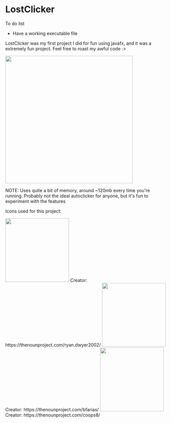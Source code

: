 # LostClicker
To do list
- Have a working executable file

LostClicker was my first project I did for fun using javafx, and it was a extremely fun project. Feel free to roast my awful code :>

<img src="https://user-images.githubusercontent.com/113804442/226077186-01bae01e-cd04-4cd1-85d8-43a1e107c092.png" width=400 />

NOTE: Uses quite a bit of memory, around ~120mb every time you're running. Probably not the ideal autoclicker for anyone, but it's fun to experiment with the features

Icons used for this project:

<img src="https://user-images.githubusercontent.com/113804442/224515300-e5683df5-6155-43e0-87ee-7571f015acb6.png" width="200" />
Creator: https://thenounproject.com/ryan.dwyer2002/
<img src="https://user-images.githubusercontent.com/113804442/224515319-bf47dbfb-3d41-4a50-aab5-af709f14ae32.png" width="200" />
Creator: https://thenounproject.com/bfarias/
<img src="https://user-images.githubusercontent.com/113804442/224515338-b1ebb5ba-4172-4c1f-96d1-0ed9fc642a8d.png" width="200" />
Creator: https://thenounproject.com/coops8/
